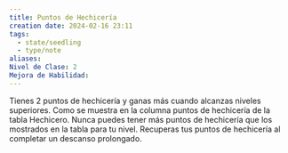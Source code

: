 ```yaml
---
title: Puntos de Hechicería
creation date: 2024-02-16 23:11
tags:
  - state/seedling
  - type/note
aliases: 
Nivel de Clase: 2
Mejora de Habilidad:
---
```

Tienes 2 puntos de hechicería y ganas más cuando alcanzas niveles superiores. Como se muestra en la columna puntos de hechicería de la tabla Hechicero. Nunca puedes tener más puntos de
hechicería que los mostrados en la tabla para tu nivel. Recuperas tus puntos de hechicería al
completar un descanso prolongado.

